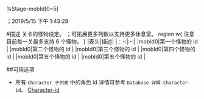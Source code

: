 
%Stage-mobId[0~5]

；2019/5/15 下午 1:43:28

#描述
关卡的怪物设定。
；可拓展更多列数以支持更多休息室。
region w{ 注意
目前每一关最多支持 6 个怪物。
}
|表头|描述|
|：-:|:-:|
|mobId0|第一个怪物的 id |
|mobId0|第二个怪物的 id |
|mobId0|第三个怪物的 id |
|mobId0|第四个怪物的 id |
|mobId0|第五个怪物的 id |
|mobId0|第五个怪物的 id |

##可用选项
+ 所有 `Character 子列表` 中的角色 id
详情可参考 `Database 详解-Character-id`。
[Character-id](../CHARACTER/CHARACTER-ID.html)